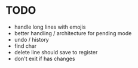 # TODO

- handle long lines with emojis
- better handling / architecture for pending mode
- undo / history
- find char
- delete line should save to register
- don't exit if has changes